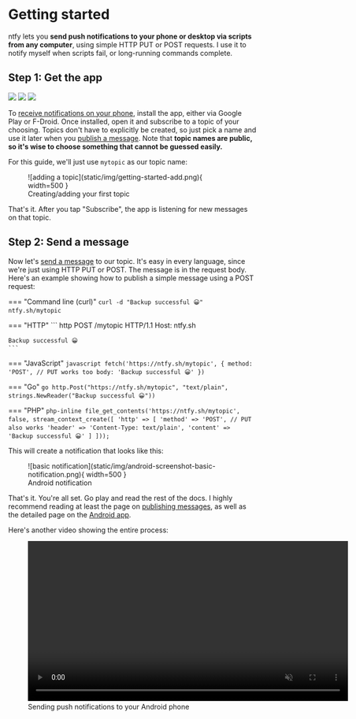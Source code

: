 # Getting started
ntfy lets you **send push notifications to your phone or desktop via scripts from any computer**, using simple HTTP PUT
or POST requests. I use it to notify myself when scripts fail, or long-running commands complete.

## Step 1: Get the app
<a href="https://play.google.com/store/apps/details?id=io.heckel.ntfy"><img src="../../static/img/badge-googleplay.png"></a>
<a href="https://f-droid.org/en/packages/io.heckel.ntfy/"><img src="../../static/img/badge-fdroid.png"></a>
<a href="https://github.com/binwiederhier/ntfy/issues/4"><img src="../../static/img/badge-appstore.png"></a>

To [receive notifications on your phone](subscribe/phone.md), install the app, either via Google Play or F-Droid.
Once installed, open it and subscribe to a topic of your choosing. Topics don't have to explicitly be created, so just
pick a name and use it later when you [publish a message](publish.md). Note that **topic names are public, so it's wise 
to choose something that cannot be guessed easily.** 

For this guide, we'll just use `mytopic` as our topic name:

<figure markdown>
  ![adding a topic](static/img/getting-started-add.png){ width=500 }
  <figcaption>Creating/adding your first topic</figcaption>
</figure>

That's it. After you tap "Subscribe", the app is listening for new messages on that topic.

## Step 2: Send a message
Now let's [send a message](publish.md) to our topic. It's easy in every language, since we're just using HTTP PUT or POST. The message
is in the request body. Here's an example showing how to publish a simple message using a POST request:

=== "Command line (curl)"
    ```
    curl -d "Backup successful 😀" ntfy.sh/mytopic
    ```

=== "HTTP"
    ``` http
    POST /mytopic HTTP/1.1
    Host: ntfy.sh
    
    Backup successful 😀
    ```

=== "JavaScript"
    ``` javascript
    fetch('https://ntfy.sh/mytopic', {
        method: 'POST', // PUT works too
        body: 'Backup successful 😀'
    })
    ```

=== "Go"
    ``` go
    http.Post("https://ntfy.sh/mytopic", "text/plain",
       strings.NewReader("Backup successful 😀"))
    ```

=== "PHP"
    ``` php-inline
    file_get_contents('https://ntfy.sh/mytopic', false, stream_context_create([
        'http' => [
            'method' => 'POST', // PUT also works
            'header' => 'Content-Type: text/plain',
            'content' => 'Backup successful 😀'
        ]
    ]));
    ```

This will create a notification that looks like this:

<figure markdown>
  ![basic notification](static/img/android-screenshot-basic-notification.png){ width=500 }
  <figcaption>Android notification</figcaption>
</figure>

That's it. You're all set. Go play and read the rest of the docs. I highly recommend reading at least the page on
[publishing messages](publish.md), as well as the detailed page on the [Android app](subscribe/phone.md).

Here's another video showing the entire process:

<figure>
  <video controls muted autoplay loop width="650" src="static/img/android-video-overview.mp4"></video>
  <figcaption>Sending push notifications to your Android phone</figcaption>
</figure>


